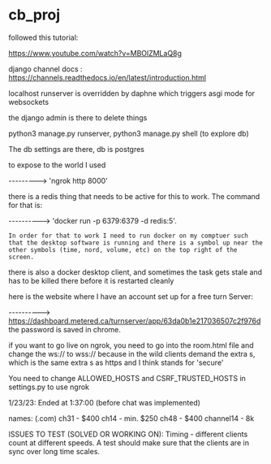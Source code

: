 # cb_proj
followed this tutorial: 

https://www.youtube.com/watch?v=MBOlZMLaQ8g

django channel docs : https://channels.readthedocs.io/en/latest/introduction.html 

localhost runserver is overridden by daphne which triggers asgi mode for websockets

the django admin is there to delete things

python3 manage.py runserver, python3 manage.py shell (to explore db) 

The db settings are there, db is postgres 

to expose to the world I used 

---------> 'ngrok http 8000'

there is a redis thing that needs to be active for this to work. The command for that is:


----------> 'docker run -p 6379:6379 -d redis:5'. 
 
    In order for that to work I need to run docker on my comptuer such that the desktop software is running and there is a symbol up near the other symbols (time, nord, volume, etc) on the top right of the screen. 

there is also a docker desktop client, and sometimes the task gets stale and has to be killed there before it is restarted cleanly 

here is the website where I have an account set up for a free turn Server: 

----------> https://dashboard.metered.ca/turnserver/app/63da0b1e217036507c2f976d the password is saved in chrome. 

if you want to go live on ngrok, you need to go into the room.html file and change the ws:// to wss:// because in the wild clients demand the extra s, which is the same extra s as https and I think stands for 'secure' 

You need to change ALLOWED_HOSTS and CSRF_TRUSTED_HOSTS in settings.py to use ngrok

1/23/23:
Ended at 1:37:00 (before chat was implemented)

names: (.com)
ch31 - $400 
ch14 - min. $250 
ch48 - $400 
channel14 - 8k 




ISSUES TO TEST (SOLVED OR WORKING ON):
Timing - different clients count at different speeds. A test should make sure that the clients are in sync over long time scales. 


